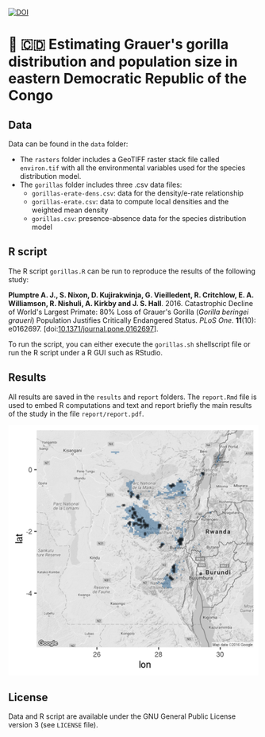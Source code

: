 [![DOI](https://zenodo.org/badge/20937/ghislainv/gorillas.svg)](https://zenodo.org/badge/latestdoi/20937/ghislainv/gorillas)

# :gorilla: :congo_kinshasa: Estimating Grauer's gorilla distribution and population size in eastern Democratic Republic of the Congo

## Data

Data can be found in the `data` folder:

- The `rasters` folder includes a GeoTIFF raster stack file called `environ.tif` with all the environmental variables used for the species distribution model.
- The `gorillas` folder includes three .csv data files: 
    - `gorillas-erate-dens.csv`: data for the density/e-rate relationship
    - `gorillas-erate.csv`: data to compute local densities and the weighted mean density
    - `gorillas.csv`: presence-absence data for the species distribution model
    
## R script

The R script `gorillas.R` can be run to reproduce the results of the following study:

**Plumptre A. J., S. Nixon, D. Kujirakwinja, G. Vieilledent, R. Critchlow, E. A. Williamson, R. Nishuli, A. Kirkby and J. S. Hall**. 2016. Catastrophic Decline of World's Largest Primate: 80% Loss of Grauer's Gorilla (_Gorilla beringei graueri_) Population Justifies Critically Endangered Status. _PLoS One_. **11**(10): e0162697. [doi:[10.1371/journal.pone.0162697](https://doi.org/10.1371/journal.pone.0162697)].

To run the script, you can either execute the `gorillas.sh` shellscript file or run the R script under a R GUI such as RStudio.

## Results

All results are saved in the `results` and `report` folders. The `report.Rmd` file is used to embed R computations and text and report briefly the main results of the study in the file `report/report.pdf`. 

![Grauer's gorilla distribution](/results/SDA_ggmap.png)

## License

Data and R script are available under the GNU General Public License version 3 (see `LICENSE` file).
